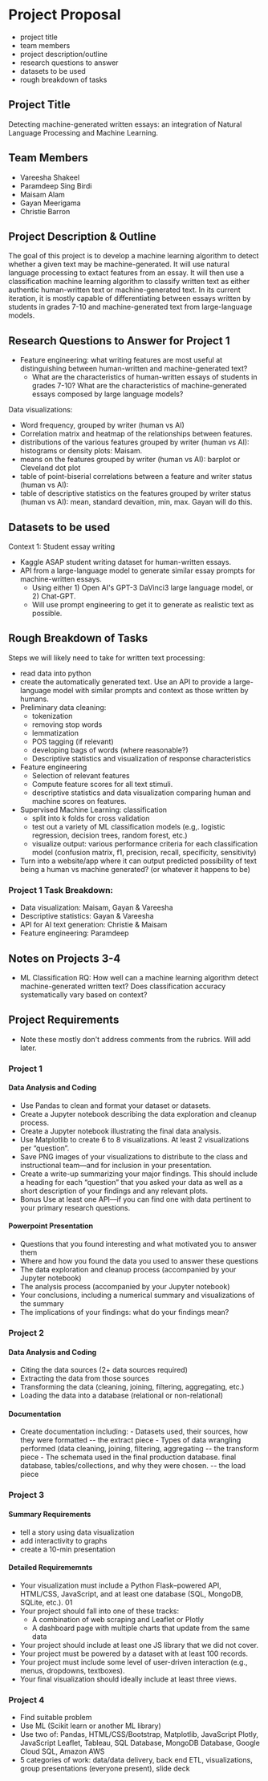 # Project Proposal

- project title
- team members
- project description/outline
- research questions to answer
- datasets to be used
- rough breakdown of tasks

## Project Title
Detecting machine-generated written essays: an integration of Natural Language Processing and Machine Learning.

## Team Members

- Vareesha Shakeel
- Paramdeep Sing Birdi
- Maisam Alam
- Gayan Meerigama
- Christie Barron

## Project Description & Outline
The goal of this project is to develop a machine learning algorithm to detect whether a given text may be machine-generated. It will use natural language processing to extact features from an essay. It will then use a classification machine learning algorithm to classify written text as either authentic human-written text or machine-generated text. In its current iteration, it is mostly capable of differentiating between essays written by students in grades 7-10 and machine-generated text from large-language models. 


## Research Questions to Answer for Project 1

- Feature engineering: what writing features are most useful at distinguishing between human-written and machine-generated text? 
    - What are the characteristics of human-written essays of students in grades 7-10? What are the characteristics of machine-generated essays composed by large language models?


Data visualizations:

- Word frequency, grouped by writer (human vs AI)
- Correlation matrix and heatmap of the relationships between features.
- distributions of the various features grouped by writer (human vs AI): histograms or density plots: Maisam.
- means on the features grouped by writer (human vs AI): barplot or Cleveland dot plot
- table of point-biserial correlations between a feature and writer status (human vs AI): 
- table of descriptive statistics on the features grouped by writer status (human vs AI): mean, standard devaition, min, max. Gayan will do this.


## Datasets to be used

Context 1: Student essay writing 
- Kaggle ASAP student writing dataset for human-written essays.
- API from a large-language model to generate similar essay prompts for machine-written essays. 
    - Using either 1) Open AI's GPT-3 DaVinci3 large language model, or 2) Chat-GPT. 
    -  Will use prompt engineering to get it to generate as realistic text as possible.


## Rough Breakdown of Tasks

Steps we will likely need to take for written text processing:

- read data into python
- create the automatically generated text. Use an API to provide a large-language model with similar prompts and context as those written by humans.
- Preliminary data cleaning: 
    - tokenization
    - removing stop words
    - lemmatization
    - POS tagging (if relevant)
    - developing bags of words (where reasonable?)
    - Descriptive statistics and visualization of response characteristics
- Feature engineering
    - Selection of relevant features 
    - Compute feature scores for all text stimuli.
    - descriptive statistics and data visualization comparing human and machine scores on features.
- Supervised Machine Learning: classification
    - split into k folds for cross validation
    - test out a variety of ML classification models (e.g,. logistic regression, decision trees, random forest, etc.)
    - visualize output: various performance criteria for each classification model (confusion matrix, f1, precision, recall, specificity, sensitivity)
- Turn into a website/app where it can output predicted possibility of text being a human vs machine generated? (or whatever it happens to be) 

### Project 1 Task Breakdown:
- Data visualization: Maisam, Gayan & Vareesha
- Descriptive statistics: Gayan & Vareesha
- API for AI text generation: Christie & Maisam
- Feature engineering: Paramdeep

## Notes on Projects 3-4 
- ML Classification RQ: How well can a machine learning algorithm detect machine-generated written text? Does classification accuracy systematically vary based on context?

## Project Requirements
- Note these mostly don't address comments from the rubrics. Will add later.

### Project 1
#### Data Analysis and Coding
- Use Pandas to clean and format your dataset or datasets.
- Create a Jupyter notebook describing the data exploration and cleanup process.
- Create a Jupyter notebook illustrating the final data analysis.
- Use Matplotlib to create 6 to 8 visualizations. At least 2 visualizations per “question”.
- Save PNG images of your visualizations to distribute to the class and instructional team—and for inclusion in your presentation.
- Create a write-up summarizing your major findings. This should include a heading for each “question” that you asked your data as well as a short description of your findings and any relevant plots.
- Bonus Use at least one API—if you can find one with data pertinent to your primary research questions.

#### Powerpoint Presentation
- Questions that you found interesting and what motivated you to answer them
- Where and how you found the data you used to answer these questions
- The data exploration and cleanup process (accompanied by your Jupyter notebook)
- The analysis process (accompanied by your Jupyter notebook)
- Your conclusions, including a numerical summary and visualizations of the summary
- The implications of your findings: what do your findings mean?


### Project 2
#### Data Analysis and Coding
- Citing the data sources (2+ data sources required)
- Extracting the data from those sources
- Transforming the data (cleaning, joining, filtering, aggregating, etc.)
- Loading the data into a database (relational or non-relational)

#### Documentation
- Create documentation including: 
        - Datasets used, their sources, how they were formatted -- the extract piece
        - Types of data wrangling performed (data cleaning, joining, filtering, aggregating -- the transform piece
        - The schemata used in the final production database. final database, tables/collections, and why they were chosen. -- the load piece

### Project 3
#### Summary Requirements
- tell a story using data visualization
- add interactivity to graphs
- create a 10-min presentation 

#### Detailed Requirememnts
- Your visualization must include a Python Flask–powered API, HTML/CSS, JavaScript, and at least one database (SQL, MongoDB, SQLite, etc.). 01
- Your project should fall into one of these tracks:
    - A combination of web scraping and Leaflet or Plotly
    - A dashboard page with multiple charts that update from the same data
- Your project should include at least one JS library that we did not cover.
- Your project must be powered by a dataset with at least 100 records.
- Your project must include some level of user-driven interaction (e.g., menus, dropdowns, textboxes).
- Your final visualization should ideally include at least three views.

### Project 4
- Find suitable problem
- Use ML (Scikit learn or another ML library)
- Use two of: Pandas, HTML/CSS/Bootstrap, Matplotlib, JavaScript Plotly, JavaScript Leaflet, Tableau, SQL Database, MongoDB Database, Google Cloud SQL, Amazon AWS
- 5 categories of work: data/data delivery, back end ETL, visualizations, group presentations (everyone present), slide deck

